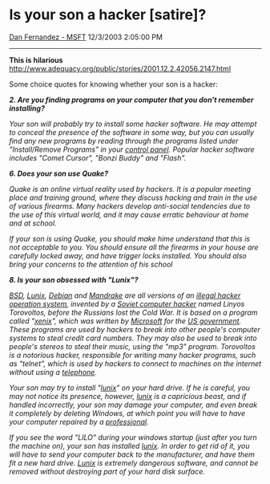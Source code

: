 <div id="page">

# Is your son a hacker \[satire\]?

[Dan Fernandez -
MSFT](https://social.msdn.microsoft.com/profile/Dan%20Fernandez%20-%20MSFT)
12/3/2003 2:05:00 PM

-----

<div id="content">

**This is hilarious**  
<http://www.adequacy.org/public/stories/2001.12.2.42056.2147.html> 

Some choice quotes for knowing whether your son is a hacker:

***2. Are you finding programs on your computer that you don't remember
installing?***

*Your son will probably try to install some hacker software. He may
attempt to conceal the presence of the software in some way, but you can
usually find any new programs by reading through the programs listed
under "Install/Remove Programs" in your* [*control
panel*](http://members.aol.com/motwn/page1.htm)*. Popular hacker
software includes "Comet Cursor", "Bonzi Buddy" and "Flash".*

***6. Does your son use Quake?***

*Quake is an online virtual reality used by hackers. It is a popular
meeting place and training ground, where they discuss hacking and train
in the use of various firearms. Many hackers develop anti-social
tendencies due to the use of this virtual world, and it may cause
erratic behaviour at home and at school.*

*If your son is using Quake, you should make hime understand that this
is not acceptable to you. You should ensure all the firearms in your
house are carefully locked away, and have* *trigger locks* *installed.
You should also bring your concerns to the attention of his school*

***8. Is your son obsessed with "Lunix"?***

[*BSD*](http://www.bsd.org)*,* [*Lunix*](http://www.lunix.com)*,*
[*Debian*](http://www.debian.org) *and*
[*Mandrake*](http://www.mandrake.com) *are all versions of an* [*illegal
hacker operation system*](http://www.lunix.com)*, invented by a*
[*Soviet computer hacker*](http://www.goldeneye.com/julian/boris.html)
*named Linyos Torovoltos, before the Russians lost the Cold War. It is
based on a program called "*[*xenix*](http://www.xenix.org)*", which was
written by* [*Microsoft*](http://www.microsoft.com) *for the* [*US
government*](http://www.usflag.org)*. These programs are used by hackers
to break into other people's computer systems to steal credit card
numbers. They may also be used to break into people's stereos to steal
their music, using the "mp3" program. Torovoltos is a notorious hacker,
responsible for writing many hacker programs, such as "telnet", which is
used by hackers to connect to machines on the internet without using a*
[*telephone*](http://www.att.net)*.*

*Your son may try to install "*[*lunix*](http://www.lunix.com)*" on your
hard drive. If he is careful, you may not notice its presence, however,*
[*lunix*](http://www.lunix.com) *is a capricious beast, and if handled
incorrectly, your son may damage your computer, and even break it
completely by deleting Windows, at which point you will have to have
your computer repaired by a* [*professional*](../users/70/index.html)*.*

*If you see the word "LILO" during your windows startup (just after you
turn the machine on), your son has installed*
[*lunix*](http://www.lunix.com)*. In order to get rid of it, you will
have to send your computer back to the manufacturer, and have them fit a
new hard drive.* [*Lunix*](http://www.lunix.com) *is extremely dangerous
software, and cannot be removed without destroying part of your hard
disk surface.*

</div>

</div>
